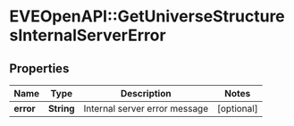 # EVEOpenAPI::GetUniverseStructuresInternalServerError

## Properties
Name | Type | Description | Notes
------------ | ------------- | ------------- | -------------
**error** | **String** | Internal server error message | [optional] 


